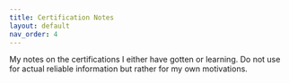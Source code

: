 ```yaml
---
title: Certification Notes
layout: default
nav_order: 4
---
```


My notes on the certifications I either have gotten or learning. Do not use for actual reliable information but rather for my own motivations.
